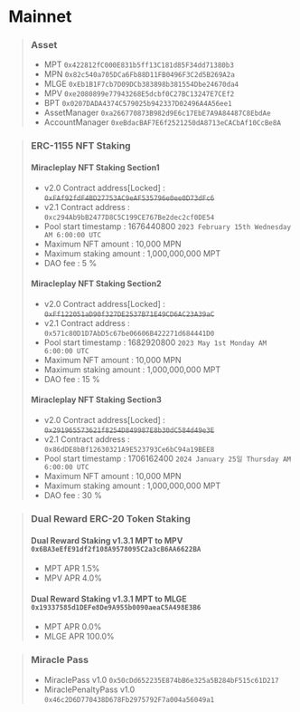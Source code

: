 # Mainnet
>### Asset
> * MPT `0x422812fC000E831b5ff13C181d85F34dd71380b3`
> * MPN `0x82c540a705DCa6Fb88D11FB0496F3C2d5B269A2a`
> * MLGE `0xEb1B1F7cb7D09DCb383898b381554Dbe24670da4`
> * MPV `0xe2080899e77943268E5dcbf0C27BC13247E7CEf2`
> * BPT `0x0207DADA4374C579025b942337D02496A4A56ee1`
> * AssetManager `0xa266770873B982d9E6c17EbE7A9A84487C8EbdAe`
> * AccountManager `0xeBdacBAF7E6f2521250dA8713eCACbAf10CcBe8A`

> ### ERC-1155 NFT Staking
> #### Miracleplay NFT Staking Section1
> * v2.0 Contract address[Locked] : ~~`0xFAf92fdF4BD27753AC9eAF535796e0ee0D73dFc6`~~
> * v2.1 Contract address : `0xc294Ab9bB2477D8C5C199CE767Be2dec2cf0DE54`
> * Pool start timestamp : 1676440800 `2023 February 15th Wednesday AM 6:00:00 UTC`
> * Maximum NFT amount : 10,000 MPN
> * Maximum staking amount : 1,000,000,000 MPT
> * DAO fee : 5 %
> #### Miracleplay NFT Staking Section2
> * v2.0 Contract address[Locked] : ~~`0xFf122051aD90f327DE2537B71E49CD6AC23A39aC`~~
> * v2.1 Contract address : `0x571c80D1D7AbD5c67be06606B422271d684441D0`
> * Pool start timestamp : 1682920800 `2023 May 1st Monday AM 6:00:00 UTC`
> * Maximum NFT amount : 10,000 MPN
> * Maximum staking amount : 1,000,000,000 MPT
> * DAO fee : 15 %
> #### Miracleplay NFT Staking Section3
> * v2.0 Contract address[Locked] : ~~`0x291965573621f8254D849987E8b30dC584d49e3E`~~
> * v2.1 Contract address : `0x86dDE8bBf12630321A9E523793Ce6bC94a19BEE8`
> * Pool start timestamp : 1706162400 `2024 January 25일 Thursday AM 6:00:00 UTC`
> * Maximum NFT amount : 10,000 MPN
> * Maximum staking amount : 1,000,000,000 MPT
> * DAO fee : 30 %

> ### Dual Reward ERC-20 Token Staking
> #### Dual Reward Staking v1.3.1 MPT to MPV `0x6BA3eEfE91df2f108A9578095C2a3cB6AA6622BA`
> * MPT APR 1.5%
> * MPV APR 4.0%
> #### Dual Reward Staking v1.3.1 MPT to MLGE `0x19337585d1DEFe8De9A955b0090aeaC5A498E3B6`
> * MPT APR 0.0%
> * MLGE APR 100.0%

> ### Miracle Pass
> * MiraclePass v1.0 `0x50cDd652235E874bB6e325a5B284bF515c61D217`
> * MiraclePenaltyPass v1.0 `0x46c2D6D770438D678Fb2975792F7a004a56049a1`